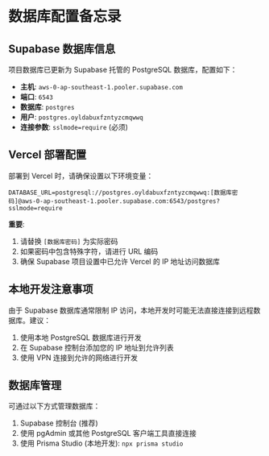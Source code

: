 # 数据库配置备忘录

## Supabase 数据库信息

项目数据库已更新为 Supabase 托管的 PostgreSQL 数据库，配置如下：

- **主机**: `aws-0-ap-southeast-1.pooler.supabase.com`
- **端口**: `6543`
- **数据库**: `postgres`
- **用户**: `postgres.oyldabuxfzntyzcmqwwq`
- **连接参数**: `sslmode=require` (必须)

## Vercel 部署配置

部署到 Vercel 时，请确保设置以下环境变量：

```
DATABASE_URL=postgresql://postgres.oyldabuxfzntyzcmqwwq:[数据库密码]@aws-0-ap-southeast-1.pooler.supabase.com:6543/postgres?sslmode=require
```

**重要**: 
1. 请替换 `[数据库密码]` 为实际密码
2. 如果密码中包含特殊字符，请进行 URL 编码
3. 确保 Supabase 项目设置中已允许 Vercel 的 IP 地址访问数据库

## 本地开发注意事项

由于 Supabase 数据库通常限制 IP 访问，本地开发时可能无法直接连接到远程数据库。建议：

1. 使用本地 PostgreSQL 数据库进行开发
2. 在 Supabase 控制台添加您的 IP 地址到允许列表
3. 使用 VPN 连接到允许的网络进行开发

## 数据库管理

可通过以下方式管理数据库：

1. Supabase 控制台 (推荐)
2. 使用 pgAdmin 或其他 PostgreSQL 客户端工具直接连接
3. 使用 Prisma Studio (本地开发): `npx prisma studio` 